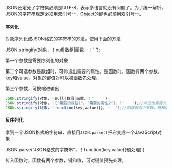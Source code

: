 JSON还定死了字符集必须是UTF-8，表示多语言就没有问题了。为了统一解析，JSON的字符串规定必须用双引号`""`，Object的键也必须用双引号`""`。

#### 序列化

对象序列化成JSON格式的字符串的方法，使用下面的方法

JSON.stringify(对象，！null|数组|函数，！'	');

第一个参数是需要序列化的对象

第二个可选参数是数组时。可帅选出需要的属性。是函数时，函数有两个参数，key和value，对象的键值对可以被函数先处理。

第三个参数，可按缩进输出

~~~js
JSON.stringify(对象，！null|数组|函数，！'	');
JSON.stringify(对象，！["需要的属性1"，"需要的属性2"]，！'	');//帅选出需要的属性序列化
JSON.stringify(对象，！function(key,value){}，！'	');//函数有两个参数，键和值，可对其先处理后序列化。
~~~

#### 反序列化

拿到一个JSON格式的字符串，直接用`JSON.parse()`把它变成一个JavaScript对象：

JSON.parse("JSON格式的字符串"，！function(key,value){预处理} )  

传入函数时，函数有两个参数，键和值，可对键值预先处理。

